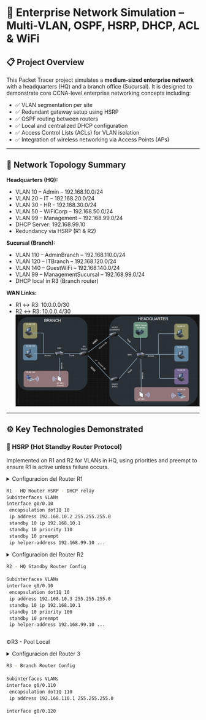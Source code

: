 # 🏢 Enterprise Network Simulation – Multi-VLAN, OSPF, HSRP, DHCP, ACL & WiFi

## 📋 Project Overview
This Packet Tracer project simulates a **medium-sized enterprise network** with a headquarters (HQ) and a branch office (Sucursal). It is designed to demonstrate core CCNA-level enterprise networking concepts including:

- ✅ VLAN segmentation per site
- ✅ Redundant gateway setup using HSRP
- ✅ OSPF routing between routers
- ✅ Local and centralized DHCP configuration
- ✅ Access Control Lists (ACLs) for VLAN isolation
- ✅ Integration of wireless networking via Access Points (APs)

---

## 🧱 Network Topology Summary

**Headquarters (HQ):**
- VLAN 10 – Admin – 192.168.10.0/24
- VLAN 20 – IT – 192.168.20.0/24
- VLAN 30 - HR - 192.168.30.0/24
- VLAN 50 – WiFiCorp – 192.168.50.0/24
- VLAN 99 – Management – 192.168.99.0/24
- DHCP Server: 192.168.99.10
- Redundancy via HSRP (R1 & R2)

**Sucursal (Branch):**
- VLAN 110 – AdminBranch – 192.168.110.0/24
- VLAN 120 – ITBranch – 192.168.120.0/24
- VLAN 140 – GuestWiFi – 192.168.140.0/24
- VLAN 99 – ManagementSucursal – 192.168.99.0/24
- DHCP local in R3 (Branch router)

**WAN Links:**
- R1 ↔ R3: 10.0.0.0/30
- R2 ↔ R3: 10.0.0.4/30
![image alt](https://github.com/hayligg/HSRP---DHCP---AP/blob/74cb5e87f724667a03794be5ea93734946b32da0/Porject%20dhcp%20hsrp.png)
---

## ⚙️ Key Technologies Demonstrated

### 🔀 HSRP (Hot Standby Router Protocol)
Implemented on R1 and R2 for VLANs in HQ, using priorities and preempt to ensure R1 is active unless failure occurs.

<details> 

<summary>Configuracion del Router R1
 
```bash
R1 - HQ Router HSRP - DHCP relay
Subinterfaces VLANs
interface g0/0.10
 encapsulation dot1Q 10
 ip address 192.168.10.2 255.255.255.0
 standby 10 ip 192.168.10.1
 standby 10 priority 110
 standby 10 preempt
 ip helper-address 192.168.99.10 ...
```
 </summary>
 
```bash
R1 - HQ Router Config

Subinterfaces VLANs
interface g0/0.10
 encapsulation dot1Q 10
 ip address 192.168.10.2 255.255.255.0
 standby 10 ip 192.168.10.1
 standby 10 priority 110
 standby 10 preempt
 ip helper-address 192.168.99.10

interface g0/0.20
 encapsulation dot1Q 20
 ip address 192.168.20.2 255.255.255.0
 standby 20 ip 192.168.20.1
 standby 20 priority 110
 standby 20 preempt
 ip helper-address 192.168.99.10

interface g0/0.30
 encapsulation dot1Q 30
 ip address 192.168.30.2 255.255.255.0
 standby 300 ip 192.168.30.1
 standby 30 priority 110
 standby 30 preempt
 ip helper-address 192.168.99.10

interface g0/0.50
 encapsulation dot1Q 50
 ip address 192.168.50.2 255.255.255.0
 standby 50 ip 192.168.50.1
 standby 50 priority 110
 standby 50 preempt
 ip helper-address 192.168.99.10

interface g0/0.99
 encapsulation dot1Q 99
 ip address 192.168.99.2 255.255.255.0
 standby 99 ip 192.168.99.1
 standby 99 priority 110
 standby 99 preempt

WAN a R3
interface g0/1
 ip address 10.0.0.1 255.255.255.252
 no shutdown
```
</details>
<details> 

<summary>Configuracion del Router R2
 
```bash
R2 - HQ Standby Router Config

Subinterfaces VLANs
interface g0/0.10
 encapsulation dot1Q 10
 ip address 192.168.10.3 255.255.255.0
 standby 10 ip 192.168.10.1
 standby 10 priority 100
 standby 10 preempt
 ip helper-address 192.168.99.10 ...
```
 </summary>
 
```bash
R2 - HQ Standby Router Config

Subinterfaces VLANs
interface g0/0.10
 encapsulation dot1Q 10
 ip address 192.168.10.3 255.255.255.0
 standby 10 ip 192.168.10.1
 standby 10 priority 100
 standby 10 preempt
 ip helper-address 192.168.99.10

interface g0/0.20
 encapsulation dot1Q 20
 ip address 192.168.20.3 255.255.255.0
 standby 20 ip 192.168.20.1
 standby 20 priority 100
 standby 20 preempt
 ip helper-address 192.168.99.10

interface g0/0.30
 encapsulation dot1Q 30
 ip address 192.168.30.3 255.255.255.0
 standby 30 ip 192.168.30.1
 standby 30 priority 100
 standby 30 preempt
 ip helper-address 192.168.99.10

interface g0/0.50
 encapsulation dot1Q 50
 ip address 192.168.50.3 255.255.255.0
 standby 50 ip 192.168.50.1
 standby 50 priority 100
 standby 50 preempt
 ip helper-address 192.168.99.10

interface g0/0.99
 encapsulation dot1Q 99
 ip address 192.168.99.3 255.255.255.0
 standby 99 ip 192.168.99.1
 standby 99 priority 100
 standby 99 preempt

! WAN link to R3
interface g0/1
 ip address 10.0.0.5 255.255.255.252
 no shutdown
```
</details>

⚙️R3 - Pool Local

<details> 

<summary>Configuracion del Router 3
 
```bash
R3 - Branch Router Config

Subinterfaces VLANs
interface g0/0.110
 encapsulation dot1Q 110
 ip address 192.168.110.1 255.255.255.0

interface g0/0.120
```
 </summary>

```bash
Subinterfaces VLANs
interface g0/0.110
 encapsulation dot1Q 110
 ip address 192.168.110.1 255.255.255.0

interface g0/0.120
 encapsulation dot1Q 120
 ip address 192.168.120.1 255.255.255.0

interface g0/0.140
 encapsulation dot1Q 140
 ip address 192.168.140.1 255.255.255.0

interface g0/0.99
 encapsulation dot1Q 99
 ip address 192.168.99.1 255.255.255.0

DHCP Pools
ip dhcp pool VLAN110
 network 192.168.110.0 255.255.255.0
 default-router 192.168.110.1
 dns-server 8.8.8.8

ip dhcp pool VLAN120
 network 192.168.120.0 255.255.255.0
 default-router 192.168.120.1
 dns-server 8.8.8.8

ip dhcp pool VLAN140
 network 192.168.140.0 255.255.255.0
 default-router 192.168.130.1
 dns-server 8.8.8.8
```

📡 OSPF protocolo de ruteo para R1, R1 y R3, anunciando todas las redes locales

**R1 OSPF:**
```bash
router ospf 1
 router-id 1.1.1.1
 network 192.168.10.0 0.0.0.255 area 0
 network 192.168.20.0 0.0.0.255 area 0
 network 192.168.30.0 0.0.0.255 area 0
 network 192.168.50.0 0.0.0.255 area 0
 network 192.168.99.0 0.0.0.255 area 0
 network 10.0.0.0 0.0.0.3 area 0
``` 
**R2 OSPF:**
```bash
router ospf 1
 router-id 2.2.2.2
 network 192.168.10.0 0.0.0.255 area 0
 network 192.168.20.0 0.0.0.255 area 0
 network 192.168.30.0 0.0.0.255 area 0
 network 192.168.50.0 0.0.0.255 area 0
 network 192.168.99.0 0.0.0.255 area 0
 network 10.0.0.4 0.0.0.3 area 0

```

**R3 OSPF:**
```bash
router ospf 1
 router-id 3.3.3.3
 network 192.168.110.0 0.0.0.255 area 0
 network 192.168.120.0 0.0.0.255 area 0
 network 192.168.140.0 0.0.0.255 area 0
 network 192.168.99.0 0.0.0.255 area 0
 network 10.0.0.0 0.0.0.3 area 0
 network 10.0.0.4 0.0.0.3 area 0
```

### 🧭 VLANs & Inter-VLAN Routing
All VLANs are trunked to routers via router-on-a-stick setup using subinterfaces.

```bash
interface g0/0.110
 encapsulation dot1Q 110
 ip address 192.168.110.1 255.255.255.0
```

📬 DHCP Server Configuration (Sucursal Local)
```bash
ip dhcp pool VLAN110
 network 192.168.110.0 255.255.255.0
 default-router 192.168.110.1
 dns-server 8.8.8.8
```

### 🚪 Access Control Lists (ACLs)
WiFi in the branch (VLAN 130) is fully isolated from local and HQ networks.

```bash
ip access-list extended WIFI-SUCURSAL-OUT
 deny ip 192.168.130.0 0.0.0.255 192.168.110.0 0.0.0.255
 deny ip 192.168.130.0 0.0.0.255 192.168.10.0 0.0.0.255
 permit ip 192.168.130.0 0.0.0.255 any
```

### 📶 Access Point Integration
WiFi access point configured on VLAN 130 at the branch site, operating in access mode (no VLAN tagging), served by DHCP from R3.

---

## 🧪 What This Project Demonstrates
This network simulation showcases your ability to:

- Design and configure a segmented Layer 2/3 network
- Implement redundancy and high availability
- Configure multi-site routing and failover using OSPF
- Deploy and secure wireless clients using ACLs
- Implement local DHCP per VLAN and per site
- Structure and document full network configs for reuse or training

---

## 📁 Suggested Repository Structure
```
/enterprise-network-simulation
├── README.md
├── topology.drawio
├── configs/
│   ├── router-R1.txt
│   ├── router-R2.txt
│   ├── router-R3.txt
│   ├── switch-HQ.txt
│   ├── switch-Sucursal.txt
│   ├── access-point-branch.txt
├── project.pkt
```

---

## ✅ Next Steps
- Document failover test results (e.g., show standby brief, shut/no shut tests)
- Add optional SNMP or remote syslog features
- Export this documentation as a PDF for portfolio or interview presentation
- Publish repository on GitHub or share in personal portfolio site
